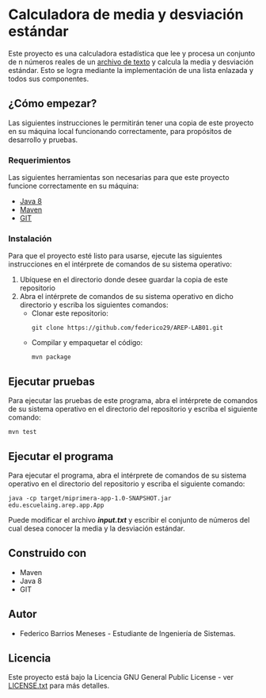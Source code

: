 # Calculadora de media y desviación estándar
Este proyecto es una calculadora estadística que lee y procesa un conjunto de n números reales de un 
[archivo de texto](https://github.com/federico29/AREP-LAB01/blob/master/input.txt)
y calcula la media y desviación estándar. Esto se logra mediante la implementación de una lista enlazada 
y todos sus componentes.

## ¿Cómo empezar?
Las siguientes instrucciones le permitirán tener una copia de este proyecto en su máquina local funcionando 
correctamente, para propósitos de desarrollo y pruebas.

### Requerimientos
Las siguientes herramientas son necesarias para que este proyecto funcione correctamente en su máquina:
- [Java 8](https://www.java.com/es/)
- [Maven](https://maven.apache.org/download.cgi)
- [GIT](https://git-scm.com/downloads)
  
### Instalación
Para que el proyecto esté listo para usarse, ejecute las siguientes instrucciones en el intérprete de 
comandos de su sistema operativo:

1. Ubíquese en el directorio donde desee guardar la copia de este repositorio
2. Abra el intérprete de comandos de su sistema operativo en dicho directorio y escriba los siguientes 
   comandos:
    - Clonar este repositorio:
        ```
        git clone https://github.com/federico29/AREP-LAB01.git
        ```
    - Compilar y empaquetar el código:
        ```
        mvn package
        ```

## Ejecutar pruebas
Para ejecutar las pruebas de este programa, abra el intérprete de comandos de su sistema operativo en 
el directorio del repositorio y escriba el siguiente comando:
```
mvn test
```

## Ejecutar el programa
Para ejecutar el programa, abra el intérprete de comandos de su sistema operativo en el directorio del 
repositorio y escriba el siguiente comando:
```
java -cp target/miprimera-app-1.0-SNAPSHOT.jar edu.escuelaing.arep.app.App
```
Puede modificar el archivo ***input.txt*** y escribir el conjunto de números del cual desea conocer la 
media y la desviación estándar.

## Construido con
- Maven
- Java 8
- GIT

## Autor
- Federico Barrios Meneses - Estudiante de Ingeniería de Sistemas.

## Licencia
Este proyecto está bajo la Licencia GNU General Public License - ver 
[LICENSE.txt](https://github.com/federico29/AREP-LAB01/blob/master/LICENSE.txt) para más detalles.
